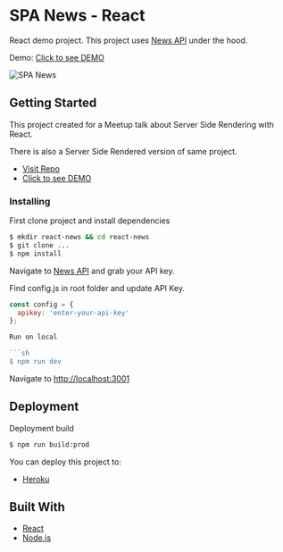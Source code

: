 # SPA News - React

React demo project. This project uses [News API](https://newsapi.org/) under the hood.

Demo: [Click to see DEMO](https://react-spa-ilker.herokuapp.com/)

![SPA News](https://i.imgur.com/6r1BEHp.jpg)

## Getting Started

This project created for a Meetup talk about Server Side Rendering with React.

There is also a Server Side Rendered version of same project.

- [Visit Repo](https://react-spa-ilker.herokuapp.com/)
- [Click to see DEMO](https://react-ssr-ilker.herokuapp.com/)

### Installing

First clone project and install dependencies

```sh
$ mkdir react-news && cd react-news
$ git clone ...
$ npm install
```

Navigate to [News API](https://newsapi.org/) and grab your API key.

Find config.js in root folder and update API Key.

```javascript
const config = {
  apikey: 'enter-your-api-key'
};

Run on local

```sh
$ npm run dev
```

Navigate to [http://localhost:3001](http://localhost:3001)

## Deployment

Deployment build

```sh
$ npm run build:prod
```

You can deploy this project to:

- [Heroku](https://www.heroku.com/)

## Built With

- [React](https://reactjs.org/)
- [Node.js](https://nodejs.org/)
